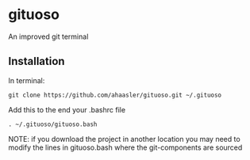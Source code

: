 gituoso
=======

An improved git terminal

Installation
------------

In terminal:

    git clone https://github.com/ahaasler/gituoso.git ~/.gituoso

Add this to the end your .bashrc file

    . ~/.gituoso/gituoso.bash

NOTE: if you download the project in another location you may need to modify the lines in gituoso.bash where the git-components are sourced
